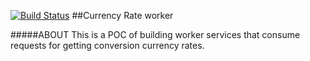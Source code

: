 
[![Build Status](https://travis-ci.org/ka-sh/DQQABwAACgYJCgwCBA8JBg.svg?branch=master)](https://travis-ci.org/ka-sh/DQQABwAACgYJCgwCBA8JBg)
##Currency Rate worker

#####ABOUT
This is a POC of building worker services that consume requests for getting conversion currency rates.
